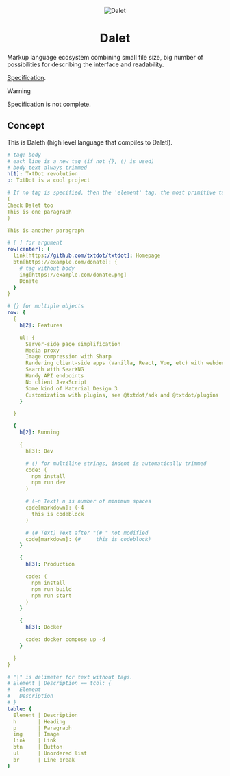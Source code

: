 <div align="center">

![Dalet](https://github.com/TxtDot/.github/blob/main/imgs/dalet.png?raw=true)

# Dalet

</div>

Markup language ecosystem сombining small file size, big number of possibilities for describing the interface and readability.

[Specification](./specification/main.md).

> [!WARNING]
> Specification is not complete.

## Concept

This is Daleth (high level language that compiles to Daletl).

```yaml
# tag: body
# each line is a new tag (if not {}, () is used)
# body text always trimmed
h[1]: TxtDot revolution
p: TxtDot is a cool project

# If no tag is specified, then the 'element' tag, the most primitive tag, is placed
(
Check Dalet too
This is one paragraph
)

This is another paragraph

# [ ] for argument
row[center]: {
  link[https://github.com/txtdot/txtdot]: Homepage
  btn[https://example.com/donate]: {
    # tag without body
    img[https://example.com/donate.png]
    Donate
  }
}

# {} for multiple objects
row: {
  {
    h[2]: Features

    ul: {
      Server-side page simplification
      Media proxy
      Image compression with Sharp
      Rendering client-side apps (Vanilla, React, Vue, etc) with webder
      Search with SearXNG
      Handy API endpoints
      No client JavaScript
      Some kind of Material Design 3
      Customization with plugins, see @txtdot/sdk and @txtdot/plugins
    }

  }

  {
    h[2]: Running

    {
      h[3]: Dev

      # () for multiline strings, indent is automatically trimmed
      code: (
        npm install
        npm run dev
      )

      # (~n Text) n is number of minimum spaces
      code[markdown]: (~4
        this is codeblock
      )

      # (# Text) Text after "(# " not modified
      code[markdown]: (#     this is codeblock)
    }

    {
      h[3]: Production

      code: (
        npm install
        npm run build
        npm run start
      )
    }

    {
      h[3]: Docker

      code: docker compose up -d
    }

  }
}

# "|" is delimeter for text without tags.
# Element | Description == tcol: {
#   Element
#   Description
# }
table: {
  Element | Description
  h       | Heading
  p       | Paragraph
  img     | Image
  link    | Link
  btn     | Button
  ul      | Unordered list
  br      | Line break
}
```
